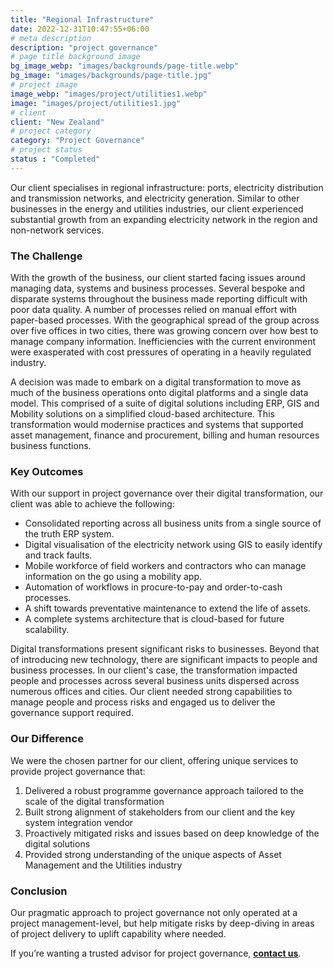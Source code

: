 ```yaml
---
title: "Regional Infrastructure"
date: 2022-12-31T10:47:55+06:00
# meta description
description: "project governance"
# page title background image
bg_image_webp: "images/backgrounds/page-title.webp"
bg_image: "images/backgrounds/page-title.jpg"
# project image
image_webp: "images/project/utilities1.webp"
image: "images/project/utilities1.jpg"
# client
client: "New Zealand"
# project category
category: "Project Governance"
# project status
status : "Completed"
---
```


Our client specialises in regional infrastructure: ports, electricity distribution and transmission networks, and electricity generation. Similar to other businesses in the energy and utilities industries, our client experienced substantial growth from an expanding electricity network in the region and non-network services.

### The Challenge
With the growth of the business, our client started facing issues around managing data, systems and business processes. Several bespoke and disparate systems throughout the business made reporting difficult with poor data quality. A number of processes relied on manual effort with paper-based processes. With the geographical spread of the group across over five offices in two cities, there was growing concern over how best to manage company information. Inefficiencies with the current environment were exasperated with cost pressures of operating in a heavily regulated industry.

A decision was made to embark on a digital transformation to move as much of the business operations onto digital platforms and a single data model. This comprised of a suite of digital solutions including ERP, GIS and Mobility solutions on a simplified cloud-based architecture. This transformation would modernise practices and systems that supported asset management, finance and procurement, billing and human resources business functions.

### Key Outcomes
With our support in project governance over their digital transformation, our client was able to achieve the following:
- Consolidated reporting across all business units from a single source of the truth ERP system.
- Digital visualisation of the electricity network using GIS to easily identify and track faults.
- Mobile workforce of field workers and contractors who can manage information on the go using a mobility app.
- Automation of workflows in procure-to-pay and order-to-cash processes.
- A shift towards preventative maintenance to extend the life of assets.
- A complete systems architecture that is cloud-based for future scalability.

Digital transformations present significant risks to businesses. Beyond that of introducing new technology, there are significant impacts to people and business processes. In our client's case, the transformation impacted people and processes across several business units dispersed across numerous offices and cities. Our client needed strong capabilities to manage people and process risks and engaged us to deliver the governance support required.

### Our Difference
We were the chosen partner for our client, offering unique services to provide project governance that:
1. Delivered a robust programme governance approach tailored to the scale of the digital transformation
2. Built strong alignment of stakeholders from our client and the key system integration vendor
3. Proactively mitigated risks and issues based on deep knowledge of the digital solutions
4. Provided strong understanding of the unique aspects of Asset Management and the Utilities industry

### Conclusion
Our pragmatic approach to project governance not only operated at a project management-level, but help mitigate risks by deep-diving in areas of project delivery to uplift capability where needed.

If you’re wanting a trusted advisor for project governance, [**contact us**](https://zenconsulting.co.nz/contact/).